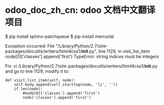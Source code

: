 # odoo_doc_zh_cn: odoo 文档中文翻译项目

$ pip install sphinx-patchqueue
$ pip install mercurial

Exception occurred:
  File "/Library/Python/2.7/site-packages/docutils/writers/html4css1/__init__.py", line 1129, in visit_list_item
    node[0]['classes'].append('first')
TypeError: string indices must be integers

Fix: vi /Library/Python/2.7/site-packages/docutils/writers/html4css1/__init__.py and go to line 1129, modify it to:

    def visit_list_item(self, node):
        self.body.append(self.starttag(node, 'li', ''))
        if len(node):
            #node[0]['classes'].append('first')
            node['classes'].append('first')
